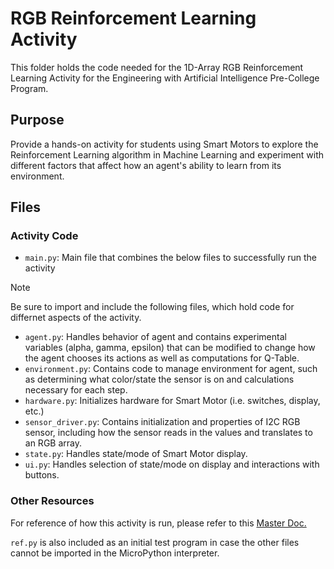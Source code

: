 # RGB Reinforcement Learning Activity
This folder holds the code needed for the 1D-Array RGB Reinforcement Learning Activity for the Engineering with Artificial Intelligence Pre-College Program.
## Purpose
Provide a hands-on activity for students using Smart Motors to explore the Reinforcement Learning algorithm in Machine Learning and experiment with different factors that affect how an agent's ability to learn from its environment.
## Files
### Activity Code
- `main.py`: Main file that combines the below files to successfully run the activity
>[!NOTE]
>Be sure to import and include the following files, which hold code for differnet aspects of the activity.
- `agent.py`: Handles behavior of agent and contains experimental variables (alpha, gamma, epsilon) that can be modified to change how the agent chooses its actions as well as computations for Q-Table.
- `environment.py`: Contains code to manage environment for agent, such as determining what color/state the sensor is on and calculations necessary for each step.
- `hardware.py`: Initializes hardware for Smart Motor (i.e. switches, display, etc.)
- `sensor_driver.py`: Contains initialization and properties of I2C RGB sensor, including how the sensor reads in the values and translates to an RGB array.
- `state.py`: Handles state/mode of Smart Motor display.
- `ui.py`: Handles selection of state/mode on display and interactions with buttons.
### Other Resources
For reference of how this activity is run, please refer to this [Master Doc.](https://docs.google.com/document/d/1am97O51nxhJtHALXA4zfBTZ1LcMTMlWCX30zijSaE38/edit?usp=sharing)

`ref.py` is also included as an initial test program in case the other files cannot be imported in the MicroPython interpreter.
